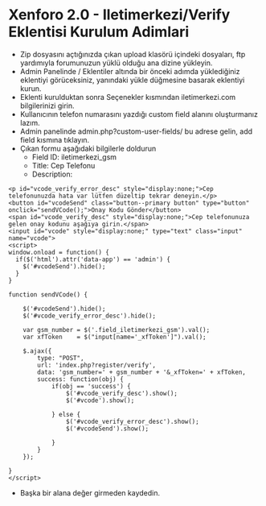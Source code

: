 # Xenforo 2.0 - Iletimerkezi/Verify Eklentisi Kurulum Adimlari
- Zip dosyasını açtığınızda çıkan upload klasörü içindeki dosyaları, ftp yardımıyla forumunuzun yüklü olduğu ana dizine yükleyin.
- Admin Panelinde / Eklentiler altında bir önceki adımda yüklediğiniz eklentiyi görüceksiniz, yanındaki yükle düğmesine basarak eklentiyi kurun.
- Eklenti kurulduktan sonra Seçenekler kısmından iletimerkezi.com bilgilerinizi girin.
- Kullanıcının telefon numarasını yazdığı custom field alanını oluşturmanız lazım.
- Admin panelinde admin.php?custom-user-fields/ bu adrese gelin, add field kısmına tıklayın.
- Çıkan formu aşağıdaki bilgilerle doldurun
    - Field ID: iletimerkezi_gsm
    - Title: Cep Telefonu
    - Description:
```
<p id="vcode_verify_error_desc" style="display:none;">Cep telefonunuzda hata var lütfen düzeltip tekrar deneyin.</p>
<button id="vcodeSend" class="button--primary button" type="button" onclick="sendVCode();">Onay Kodu Gönder</button>
<span id="vcode_verify_desc" style="display:none;">Cep telefonunuza gelen onay kodunu aşağıya girin.</span>
<input id="vcode" style="display:none;" type="text" class="input" name="vcode">
<script>
window.onload = function() {
  if($('html').attr('data-app') == 'admin') {
    $('#vcodeSend').hide();
  }
}

function sendVCode() {

    $('#vcodeSend').hide();
    $('#vcode_verify_error_desc').hide();

    var gsm_number = $('.field_iletimerkezi_gsm').val();
    var xfToken    = $("input[name='_xfToken']").val();

    $.ajax({
        type: "POST",
        url: 'index.php?register/verify',
        data: 'gsm_number=' + gsm_number + '&_xfToken=' + xfToken,
        success: function(obj) {
            if(obj == 'success') {
                $('#vcode_verify_desc').show();
                $('#vcode').show();

            } else {
                $('#vcode_verify_error_desc').show();
                $('#vcodeSend').show();

            }
        }
    });

}
</script>
```
- Başka bir alana değer girmeden kaydedin.
